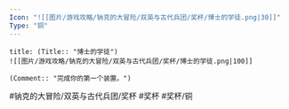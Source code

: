 ```yaml
---
Icon: "![[图片/游戏攻略/钠克的大冒险/双英与古代兵团/奖杯/博士的学徒.png|30]]"
Type: "铜"
---
```

```ad-common-bronze-trophy
title: (Title:: "博士的学徒")
![[图片/游戏攻略/钠克的大冒险/双英与古代兵团/奖杯/博士的学徒.png|100]]

(Comment:: "完成你的第一个装置。")
```

#钠克的大冒险/双英与古代兵团/奖杯 #奖杯 #奖杯/铜
